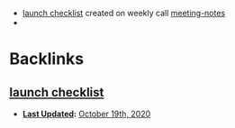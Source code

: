 - [launch checklist](<launch checklist.md>) created on weekly call [meeting-notes](<meeting-notes.md>)
- 

# Backlinks
## [launch checklist](<launch checklist.md>)
- **[Last Updated](<Last Updated.md>):** [October 19th, 2020](<October 19th, 2020.md>)

